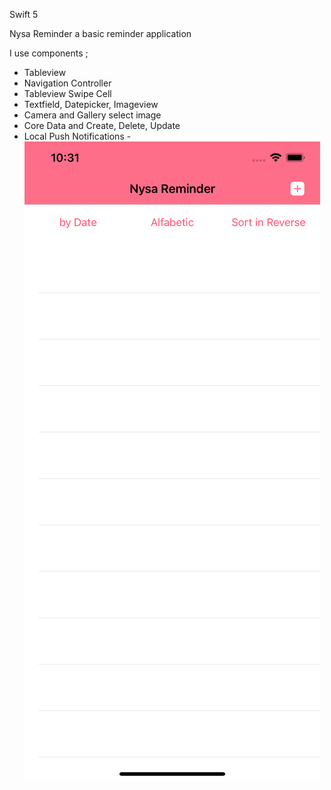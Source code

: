 Swift 5

Nysa Reminder a basic reminder application

I use components ;

- Tableview 
- Navigation Controller
- Tableview Swipe Cell
- Textfield, Datepicker, Imageview
- Camera and Gallery select image
- Core Data and Create, Delete, Update 
- Local Push Notifications
-![alt text](https://github.com/enessari10/Nysa-Reminder/blob/main/Screenshots/Simulator%20Screen%20Shot%20-%20iPhone%2011%20Pro%20Max%20-%202021-12-24%20at%2022.31.29.png)
